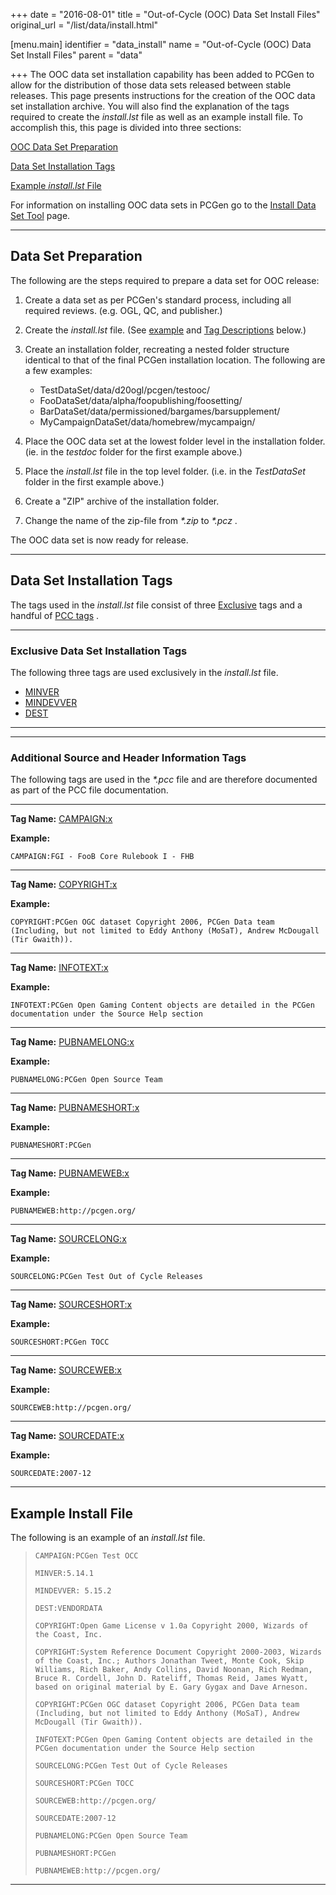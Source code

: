 +++
date = "2016-08-01"
title = "Out-of-Cycle (OOC) Data Set Install Files"
original_url = "/list/data/install.html"

[menu.main]
    identifier = "data_install"
    name = "Out-of-Cycle (OOC) Data Set Install Files"
    parent = "data"
    
+++
The OOC data set installation capability has been added to PCGen to
allow for the distribution of those data sets released between stable
releases. This page presents instructions for the creation of the OOC
data set installation archive. You will also find the explanation of the
tags required to create the *install.lst* file as well as an example
install file. To accomplish this, this page is divided into three
sections:

[OOC Data Set Preparation](/list/data/install.html#preparation)

[Data Set Installation Tags](/list/data/install.html#installfiletags)

[Example *install.lst* File](/list/data/install.html#example)

For information on installing OOC data sets in PCGen go to the [Install
Data Set Tool](/menu/tools/install-dataset.html) page.

------------------------------------------------------------------------

<span id="preparation"></span>

Data Set Preparation
--------------------

The following are the steps required to prepare a data set for OOC
release:

1.  Create a data set as per PCGen's standard process, including all
    required reviews. (e.g. OGL, QC, and publisher.)
2.  Create the *install.lst* file. (See
    [example](/list/data/install.html#example) and [Tag
    Descriptions](/list/data/install.html#installfiletags) below.)
3.  Create an installation folder, recreating a nested folder structure
    identical to that of the final PCGen installation location. The
    following are a few examples:
    -   TestDataSet/data/d20ogl/pcgen/testooc/
    -   FooDataSet/data/alpha/foopublishing/foosetting/
    -   BarDataSet/data/permissioned/bargames/barsupplement/
    -   MyCampaignDataSet/data/homebrew/mycampaign/

4.  Place the OOC data set at the lowest folder level in the
    installation folder. (ie. in the *testdoc* folder for the first
    example above.)
5.  Place the *install.lst* file in the top level folder. (i.e. in the
    *TestDataSet* folder in the first example above.)
6.  Create a "ZIP" archive of the installation folder.
7.  Change the name of the zip-file from *\*.zip* to *\*.pcz* .

The OOC data set is now ready for release.

------------------------------------------------------------------------

<span id="installfiletags"></span>

Data Set Installation Tags
--------------------------

The tags used in the *install.lst* file consist of three
[Exclusive](/list/data/install.html#exclusivetags) tags and a handful of
[PCC tags](/list/data/install.html#pcctags) .

------------------------------------------------------------------------

<span id="exclusivetags"></span>

### Exclusive Data Set Installation Tags

The following three tags are used exclusively in the *install.lst* file.

-   [MINVER](/list/data/install/minver.html)
-   [MINDEVVER](/list/data/install/mindevver.html)
-   [DEST](/list/data/install/dest.html)

------------------------------------------------------------------------

------------------------------------------------------------------------

<span id="pcctags"></span>

### Additional Source and Header Information Tags

The following tags are used in the *\*.pcc* file and are therefore
documented as part of the PCC file documentation.

------------------------------------------------------------------------

**Tag Name:** [CAMPAIGN:x](/list/data/pcc/campaign.html)

**Example:**

`CAMPAIGN:FGI - FooB Core Rulebook I - FHB`

------------------------------------------------------------------------

**Tag Name:** [COPYRIGHT:x](/list/data/pcc/copyright.html)

**Example:**

`COPYRIGHT:PCGen OGC dataset Copyright 2006, PCGen Data team (Including, but not limited to Eddy Anthony (MoSaT), Andrew McDougall (Tir Gwaith)).`

------------------------------------------------------------------------

**Tag Name:** [INFOTEXT:x](/list/data/pcc/infotext.html)

**Example:**

`INFOTEXT:PCGen Open Gaming Content objects are detailed in the PCGen documentation under the Source Help section`

------------------------------------------------------------------------

**Tag Name:** [PUBNAMELONG:x](/list/data/pcc/pubnamelong.html)

**Example:**

`PUBNAMELONG:PCGen Open Source Team`

------------------------------------------------------------------------

**Tag Name:** [PUBNAMESHORT:x](/list/data/pcc/pubnameshort.html)

**Example:**

`PUBNAMESHORT:PCGen`

------------------------------------------------------------------------

**Tag Name:** [PUBNAMEWEB:x](/list/data/pcc/pubnameweb.html)

**Example:**

`PUBNAMEWEB:http://pcgen.org/`

------------------------------------------------------------------------

**Tag Name:** [SOURCELONG:x](/list/data/pcc/sourcelong.html)

**Example:**

`SOURCELONG:PCGen Test Out of Cycle Releases`

------------------------------------------------------------------------

**Tag Name:** [SOURCESHORT:x](/list/data/pcc/sourceshort.html)

**Example:**

`SOURCESHORT:PCGen TOCC`

------------------------------------------------------------------------

**Tag Name:** [SOURCEWEB:x](/list/data/pcc/sourceweb.html)

**Example:**

`SOURCEWEB:http://pcgen.org/`

------------------------------------------------------------------------

**Tag Name:** [SOURCEDATE:x](/list/data/pcc/sourcedate.html)

**Example:**

`SOURCEDATE:2007-12`

------------------------------------------------------------------------

<span id="example"></span>

Example Install File
--------------------

The following is an example of an *install.lst* file.

> `CAMPAIGN:PCGen Test OCC`
>
> `MINVER:5.14.1`
>
> `MINDEVVER: 5.15.2`
>
> `DEST:VENDORDATA`
>
> `COPYRIGHT:Open Game License v 1.0a Copyright 2000, Wizards of the Coast, Inc.`
>
> `COPYRIGHT:System Reference Document Copyright 2000-2003, Wizards of the Coast, Inc.; Authors Jonathan Tweet, Monte Cook, Skip Williams, Rich Baker, Andy Collins, David Noonan, Rich Redman, Bruce R. Cordell, John D. Rateliff, Thomas Reid, James Wyatt, based on original material by E. Gary Gygax and Dave Arneson.`
>
> `COPYRIGHT:PCGen OGC dataset Copyright 2006, PCGen Data team (Including, but not limited to Eddy Anthony (MoSaT), Andrew McDougall (Tir Gwaith)).`
>
> `INFOTEXT:PCGen Open Gaming Content objects are detailed in the PCGen documentation under the Source Help section`
>
> `SOURCELONG:PCGen Test Out of Cycle Releases`
>
> `SOURCESHORT:PCGen TOCC`
>
> `SOURCEWEB:http://pcgen.org/`
>
> `SOURCEDATE:2007-12`
>
> `PUBNAMELONG:PCGen Open Source Team`
>
> `PUBNAMESHORT:PCGen`
>
> `PUBNAMEWEB:http://pcgen.org/`

------------------------------------------------------------------------



